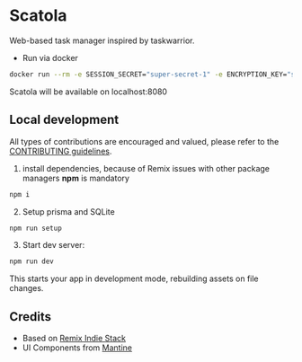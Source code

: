 
# Scatola

Web-based task manager inspired by taskwarrior.


- Run via docker

```bash
docker run --rm -e SESSION_SECRET="super-secret-1" -e ENCRYPTION_KEY="super-secret-2" -v $PWD/scatola.db:/data/sqlite.db -p 8080:8080 ghcr.io/nya1/scatola:latest
```

Scatola will be available on localhost:8080

## Local development

All types of contributions are encouraged and valued, please refer to the [CONTRIBUTING guidelines](./CONTRIBUTING.md).

1. install dependencies, because of Remix issues with other package managers **npm** is mandatory

```sh
npm i
```

2. Setup prisma and SQLite

```sh
npm run setup
```

3. Start dev server:

```sh
npm run dev
```

This starts your app in development mode, rebuilding assets on file changes.



## Credits

- Based on [Remix Indie Stack](https://github.com/remix-run/indie-stack/)
- UI Components from [Mantine](https://github.com/mantinedev/mantine/)
